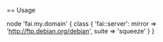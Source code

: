 == Usage

 node 'fai.my.domain'
 {
   class { 'fai::server':
     mirror => 'http://ftp.debian.org/debian',
     suite  => 'squeeze'
   }
 }
